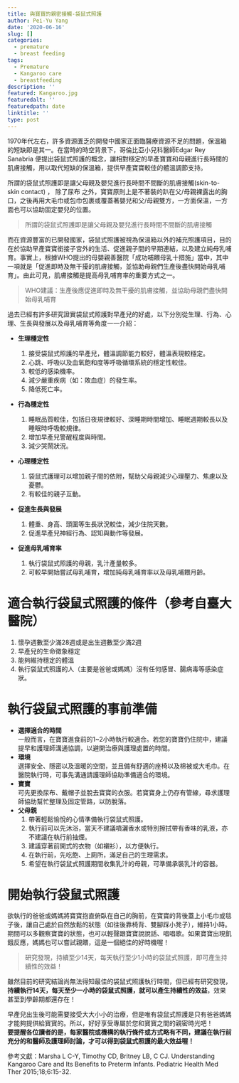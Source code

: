 ```yaml
---
title: 與寶寶的親密接觸-袋鼠式照護
author: Pei-Yu Yang
date: '2020-06-16'
slug: []
categories:
  - premature
  - breast feeding
tags:
  - Premature
  - Kangaroo care
  - breastfeeding
description: ''
featured: Kangaroo.jpg
featuredalt: ''
featuredpath: date
linktitle: ''
type: post
---
```

  1970年代左右，許多資源匱乏的開發中國家正面臨醫療資源不足的問題，保溫箱的短缺即是其一。在當時的時空背景下，哥倫比亞小兒科醫師Edgar Rey Sanabria   便提出袋鼠式照護的概念，讓相對穩定的早產寶寶和母親進行長時間的肌膚接觸，用以取代短缺的保溫箱，提供早產寶寶較佳的體溫調節支持。
  
  所謂的袋鼠式照護即是讓父母親及嬰兒進行長時間不間斷的肌膚接觸(skin-to-skin contact) ， 除了尿布 之外，寶寶原則上是不著裝的趴在父/母親裸露出的胸口，之後再用大毛巾或包巾包裹或覆蓋著嬰兒和父/母親雙方，一方面保溫，一方面也可以協助固定嬰兒的位置。
  
  > 所謂的袋鼠式照護即是讓父母親及嬰兒進行長時間不間斷的肌膚接觸
  
  而在資源豐富的已開發國家，袋鼠式照護被視為保溫箱以外的補充照護項目，目的在於協助早產寶寶銜接子宮外的生活、促進親子間的早期連結，以及建立純母乳哺育。事實上，根據WHO提出的母嬰親善醫院「成功哺餵母乳十措施」當中，其中一項就是「促進即時及無干擾的肌膚接觸，並協助母親們生產後盡快開始母乳哺育」。由此可見，肌膚接觸是提高母乳哺育率的重要方式之一。

  > WHO建議：生產後應促進即時及無干擾的肌膚接觸，並協助母親們盡快開始母乳哺育

  過去已經有許多研究證實袋鼠式照護對早產兒的好處，以下分別從生理、行為、心理、生長與發展以及母乳哺育等角度一一介紹：
  + **生理穩定性**
    1. 接受袋鼠式照護的早產兒，體溫調節能力較好，體溫表現較穩定。
    2. 心跳、呼吸以及血氧飽和度等呼吸循環系統的穩定性較佳。
    3. 較低的感染機率。
    4. 減少嚴重疾病（如：敗血症）的發生率。
    5. 降低死亡率。
  
  + **行為穩定性**
   
    1. 睡眠品質較佳，包括日夜規律較好、深睡期時間增加、睡眠週期較長以及睡眠時呼吸較規律。
    2. 增加早產兒警醒程度與時間。
    3. 減少哭鬧狀況。

  + **心理穩定性**
   
    1. 袋鼠式護理可以增加親子間的依附，幫助父母親減少心理壓力、焦慮以及憂鬱。
    2. 有較佳的親子互動。
  
  + **促進生長與發展**
   
    1. 體重、身高、頭圍等生長狀況較佳，減少住院天數。
    2. 促進早產兒神經行為、認知與動作等發展。
    
  + **促進母乳哺育率**
   
    1. 執行袋鼠式照護的母親，乳汁產量較多。
    2. 可較早開始嘗試母乳哺育，增加純母乳哺育率以及母乳哺餵月齡。


# 適合執行袋鼠式照護的條件（參考自臺大醫院）
  1.	懷孕週數至少滿28週或是出生週數至少滿2週
  2.	早產兒的生命徵象穩定
  3.	能夠維持穩定的體溫
  4.	執行袋鼠式照護的人（主要是爸爸或媽媽）沒有任何感冒、腸病毒等感染症狀。

# 執行袋鼠式照護的事前準備
+ **選擇適合的時間**  
一般而言，在寶寶進食前的1~2小時執行較適合。若您的寶寶仍住院中，建議提早和護理師溝通協調，以避開治療與護理處置的時間。
+ **環境**  
選擇安全、隱密以及溫暖的空間，並且備有舒適的座椅以及棉被或大毛巾。在醫院執行時，可事先溝通請護理師協助準備適合的環境。
+ **寶寶**  
可先更換尿布、戴帽子並脫去寶寶的衣服。若寶寶身上仍存有管線，尋求護理師協助幫忙整理及固定管路，以防脫落。
+ **父母親**
  1. 帶著輕鬆愉悅的心情準備執行袋鼠式照護。
  2. 執行前可以先沐浴，當天不建議噴灑香水或特別擦拭帶有香味的乳液，亦不建議在執行前抽煙。
  3. 建議穿著前開式的衣物（如襯衫），以方便執行。
  4. 在執行前，先吃飽、上廁所，滿足自己的生理需求。
  5. 希望在執行袋鼠式照護期間收集乳汁的母親，可準備承裝乳汁的容器。


# 開始執行袋鼠式照護
  欲執行的爸爸或媽媽將寶寶抱直俯臥在自己的胸前，在寶寶的背後蓋上小毛巾或毯子後，讓自己處於自然放鬆的狀態（如往後靠椅背、雙腳踩小凳子），維持1小時。期間可以多觀察寶寶的狀態，也可以輕聲跟寶寶說說話、唱唱歌。如果寶寶出現飢餓反應，媽媽也可以嘗試親餵，這是一個絕佳的好時機喔！
  
  > 研究發現，持續至少14天，每天執行至少1小時的袋鼠式照護，即可產生持續性的效益！
  
  雖然目前的研究結論尚無法得知最佳的袋鼠式照護執行時間，但已經有研究發現，**持續執行14天，每天至少一小時的袋鼠式照護，就可以產生持續性的效益**，效果甚至到學齡期都還存在！
  
  早產兒出生後可能需要接受大大小小的治療，但是唯有袋鼠式照護是只有爸爸媽媽才能夠提供給寶寶的。所以，好好享受專屬於您和寶寶之間的親密時光吧！  
  **要提醒各位讀者的是，每家醫院或機構的執行條件或方式略有不同，建議在執行前充分的和醫師及護理師討論，才可以得到袋鼠式照護的最大效益喔！**  
  
  參考文獻：Marsha L C-Y, Timothy CD, Britney LB, C CJ. Understanding Kangaroo Care and Its Benefits to Preterm Infants. Pediatric Health Med Ther 2015;18;6:15-32.



